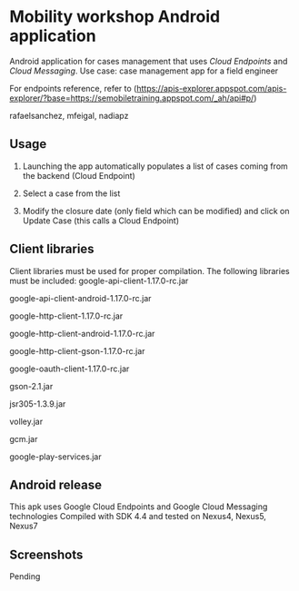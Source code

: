 # Mobility workshop Android application #
Android application for cases management that uses *Cloud Endpoints* and *Cloud Messaging*. 
Use case: case management app for a field engineer

For endpoints reference, refer to 
(https://apis-explorer.appspot.com/apis-explorer/?base=https://semobiletraining.appspot.com/_ah/api#p/)

rafaelsanchez, mfeigal, nadiapz

## Usage

1) Launching the app automatically populates a list of cases coming from the backend (Cloud Endpoint)

2) Select a case from the list

3) Modify the closure date (only field which can be modified) and click on Update Case (this calls a Cloud Endpoint)

## Client libraries

Client libraries must be used for proper compilation. The following libraries must be included:
google-api-client-1.17.0-rc.jar

google-api-client-android-1.17.0-rc.jar

google-http-client-1.17.0-rc.jar

google-http-client-android-1.17.0-rc.jar

google-http-client-gson-1.17.0-rc.jar

google-oauth-client-1.17.0-rc.jar

gson-2.1.jar

jsr305-1.3.9.jar

volley.jar

gcm.jar

google-play-services.jar


## Android release

This apk uses Google Cloud Endpoints and Google Cloud Messaging technologies
Compiled with SDK 4.4 and tested on Nexus4, Nexus5, Nexus7


## Screenshots

Pending